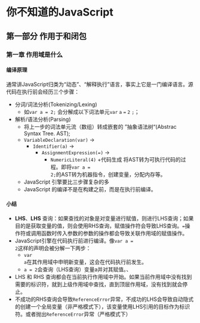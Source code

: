 # 你不知道的JavaScript

## 第一部分 作用于和闭包

### 第一章 作用域是什么

#### 编译原理
通常讲JavaScript归类为“动态”、“解释执行”语言，事实上它是一门编译语言。源代码在执行前会经历三个步骤：
+ 分词/词法分析(Tokenizing/Lexing)
  + 如<code>var a = 2;</code> 会分解成以下词法单元<code>var</code> <code>a</code> <code>=</code> <code>2</code> <code>;</code>；
+ 解析/语法分析(Parsing)
  + 将上一步的词法单元流（数组）转成嵌套的 ”抽象语法树“(Abstrac Syntax Tree. AST);
  + <code>VariableDeclaration(var)</code> -> 
    + <code>Identifier(a)</code> -> 
      + <code>AssignmentExpression(=)</code> -> 
        + <code>NumericLiteral(4)</code>
+代码生成
将AST转为可执行代码的过程。即将<code>var a = 2;</code>的AST转为机器指令，创建变量，分配内存等。
  + JavaScript 引擎要比三步骤复杂的多
  + JavaScript 的编译不是在构建之前，而是在执行前编译。

#### 小结

+ **LHS**、**LHS** 查询：如果查找的对象是对变量进行赋值，则进行LHS查询；如果目的是获取变量的值，则会使用RHS查询，赋值操作符会导致LHS查询。<code>=</code>操作符或调用函数时传入参数的参数的操作都会导致关联作用域的赋值操作。
+ JavaScript引擎在代码执行前进行编译。像<code>var a = 2</code>这样的声明会被分解一下两步：
  + <code>var a</code>在其作用域中申明新变量，这会在代码执行前发生。
  + <code>a = 2</code>会查询（LHS查询）变量a并对其赋值。、
+ LHS 和 RHS 查询都会在当前执行作用域中开始。如果当前作用域中没有找到需要的标识符，就到上级作用域中查找，直到顶层作用域，没有找到就会停止。
+ 不成功的RHS查询会导致<code>ReferenceError</code>异常，不成功的LHS会导致自动隐式的创建一个全局变量（非严格模式下），该变量使用LHS引用的目标作为标识符。或者抛出<code>ReferenceError</code>异常（严格模式下）


